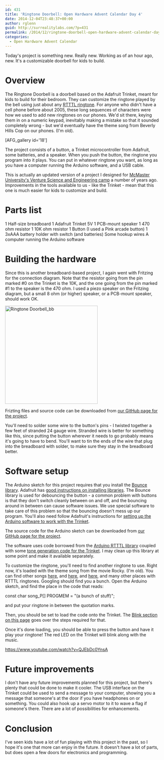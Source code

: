 ```yaml
---
id: 431
title: 'Ringtone Doorbell: Open Hardware Advent Calendar Day 4'
date: 2014-12-04T23:48:37+00:00
author: rglenn
guid: http://surrealitylabs.com/?p=431
permalink: /2014/12/ringtone-doorbell-open-hardware-advent-calendar-day-4/
categories:
  - Open Hardware Advent Calendar
---
```

Today's project is something new. Really new. Working as of an hour ago, new. It's a customizable doorbell for kids to build.

<h1>Overview</h1>
The Ringtone Doorbell is a doorbell based on the Adafruit Trinket, meant for kids to build for their bedroom. They can customize the ringtone played by the bell using just about any <a href="http://en.wikipedia.org/wiki/Ring_Tone_Transfer_Language" target="_blank">RTTTL ringtone</a>. For anyone who didn't have a cell phone before about 2005, these long sequences of characters were how we used to add new ringtones on our phones. We'd sit there, keying them in on a numeric keypad, inevitably making a mistake so that it sounded completely wrong - but we'd eventually have the theme song from Beverly Hills Cop on our phones. (I'm old).

[AFG_gallery id='18']

The project consists of a button, a Trinket microcontroller from Adafruit, some batteries, and a speaker. When you push the button, the ringtone you program into it plays. You can put in whatever ringtone you want, as long as you have a computer running the Arduino software, and a USB cable.

This is actually an updated version of a project I designed for <a href="http://venture.mcmaster.ca/" target="_blank">McMaster University's Venture Science and Engineering camp</a> a number of years ago. Improvements in the tools available to us - like the Trinket - mean that this one is much easier for kids to customize and build.

<h1>Parts list</h1>
1 Half-size breadboard
1 Adafruit Trinket 5V
1 PCB-mount speaker
1 470 ohm resistor
1 10K ohm resistor
1 Button (I used a Pink arcade button)
1 3xAAA battery holder with switch (and batteries)
Some hookup wires
A computer running the Arduino software

<h1>Building the hardware</h1>
Since this is another breadboard-based project, I again went with Fritzing for the connection diagram. Note that the resistor going from the pin marked #0 on the Trinket is the 10K, and the one going from the pin marked #1 to the speaker is the 470 ohm. I used a piezo speaker on the Fritzing diagram, but a small 8 ohm (or higher) speaker, or a PCB-mount speaker, should work OK.

<a href="http://www.flickr.com/photos/61091961@N06/15763737909/" title="Ringtone Doorbell_bb" rel="lightbox"><img src="http://farm8.staticflickr.com/7569/15763737909_89433f21ec_n.jpg" width="303" height="320" alt="Ringtone Doorbell_bb" title="Ringtone Doorbell_bb" class="aligncenter"></a>

Frizting files and source code can be downloaded from <a href="https://github.com/SurrealityLabs/RingtoneDoorbell" target="_blank">our GitHub page for the project</a>.

You'll need to solder some wire to the button's pins - I twisted together a few feet of stranded 24 gauge wire. Stranded wire is better for something like this, since putting the button wherever it needs to go probably means it's going to have to bend. You'll want to tin the ends of the wire that plug into the breadboard with solder, to make sure they stay in the breadboard better.

<h1>Software setup</h1>
The Arduino sketch for this project requires that you install the <a href="http://playground.arduino.cc/Code/Bounce" target="_blank">Bounce library</a>. Adafruit has <a href="https://learn.adafruit.com/adafruit-all-about-arduino-libraries-install-use/how-to-install-a-library" target="_blank">good instructions on installing libraries</a>. The Bounce library is used for debouncing the button - a common problem with buttons is that they don't switch cleanly between on and off, and the bouncing around in between can cause software issues. We use special software to take care of this problem so that the bouncing doesn't mess up our program. You'll also need follow Adafruit's instructions for <a href="https://learn.adafruit.com/introducing-trinket/introduction" target="_blank">setting up the Arduino software to work with the Trinket</a>. 

The source code for the Arduino sketch can be downloaded from <a href="https://github.com/SurrealityLabs/RingtoneDoorbell" target="_blank">our GitHub page for the project</a>.

The software uses code borrowed from the <a href="https://github.com/ponty/arduino-rtttl-player" target="_blank">Arduino RTTTL library</a> coupled with some <a href="http://w8bh.net/avr/TrinketTone.pdf" target="_blank">tone generation code for the Trinket</a>. I may clean up this library at some point and make it available separately.

To customize the ringtone, you'll need to find another ringtone to use. Right now, it's loaded with the theme song from the movie Rocky. (I'm old). You can find other songs <a href="http://www.ringtonesgalore.co.uk" target="_blank">here</a>, and <a href="http://ez4mobile.com/nokiatone/rtttf.htm" target="_blank">here</a>, and <a href="http://mines.lumpylumpy.com/Electronics/Computers/Software/Cpp/MFC/RingTones.RTTTL" target="_blank">here</a>, and many other places with RTTTL ringtones. Googling should find you a bunch. Open the Arduino sketch, and find the place in the code that reads:

const char song_P[] PROGMEM =
"(a bunch of stuff)";

and put your ringtone in between the quotation marks.

Then, you should be set to load the code onto the Trinket. The <a href="https://learn.adafruit.com/introducing-trinket/setting-up-with-arduino-ide" target="_blank">Blink section on this page</a> goes over the steps required for that.

Once it's done loading, you should be able to press the button and have it play your ringtone! The red LED on the Trinket will blink along with the music.

https://www.youtube.com/watch?v=QJEbDc0YnsA

<h1>Future improvements</h1>
I don't have any future improvements planned for this project, but there's plenty that could be done to make it cooler. The USB interface on the Trinket could be used to send a message to your computer, showing you a message that someone's at the door if you have headphones on or something. You could also hook up a servo motor to it to wave a flag if someone's there. There are a lot of possibilities for enhancements.

<h1>Conclusion</h1>
I've seen kids have a lot of fun playing with this project in the past, so I hope it's one that more can enjoy in the future. It doesn't have a lot of parts, but does open a few doors for electronics and programming.